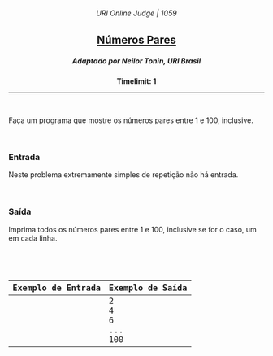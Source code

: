 <h6 align="center">URI Online Judge | 1059</h6>
<h2 align="center">
  <a href="https://www.urionlinejudge.com.br/judge/pt/problems/view/1059">
    Números Pares
  </a>
</h2>
<h5 align="center">Adaptado por Neilor Tonin, URI  Brasil</h5>
<p align="center"><b>Timelimit: 1</b></p>
<hr>
<br>
<p>
  Faça um programa que mostre os números pares entre 1 e 100, inclusive.
</p>
<br>
<h3>Entrada</h3>
<p>
  Neste problema extremamente simples de repetição não há entrada.
</p>
<br>
<h3>Saída</h3>
<p>
  Imprima todos os números pares entre 1 e 100, inclusive se for o caso, um em cada linha.
</p>
<br>
<code>
  <table width="100%">
    <thead>
      <th>Exemplo de Entrada</th>
      <th>Exemplo de Saída</th>
    </thead>
    <tbody>
      <tr>
        <td>
        </td>
        <td>          	
          2<br>
          4<br>
          6<br>
          ...<br>
          100
        </td>
      </tr>
    </tbody>
  </table>
</code>